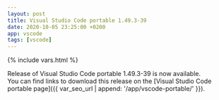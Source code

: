 ```yaml
---
layout: post
title: Visual Studio Code portable 1.49.3-39
date: 2020-10-05 23:25:00 +0200
app: vscode
tags: [vscode]
---
```

{% include vars.html %}

Release of Visual Studio Code portable 1.49.3-39 is now available.<br />
You can find links to download this release on the [Visual Studio Code portable page]({{ var_seo_url | append: '/app/vscode-portable/' }}).
